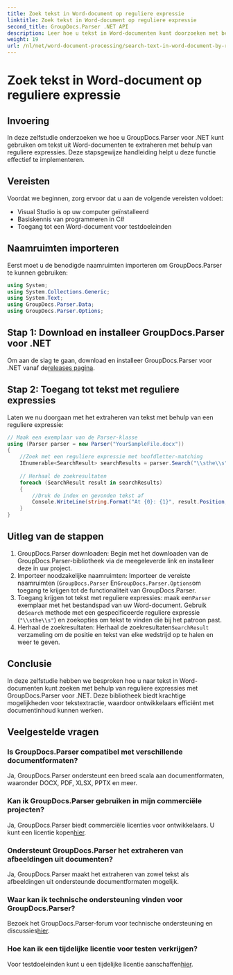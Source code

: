 ```yaml
---
title: Zoek tekst in Word-document op reguliere expressie
linktitle: Zoek tekst in Word-document op reguliere expressie
second_title: GroupDocs.Parser .NET API
description: Leer hoe u tekst in Word-documenten kunt doorzoeken met behulp van reguliere expressies met GroupDocs.Parser voor .NET. Extraheer specifieke inhoud efficiënt.
weight: 19
url: /nl/net/word-document-processing/search-text-in-word-document-by-regular-expression/
---
```


# Zoek tekst in Word-document op reguliere expressie

## Invoering
In deze zelfstudie onderzoeken we hoe u GroupDocs.Parser voor .NET kunt gebruiken om tekst uit Word-documenten te extraheren met behulp van reguliere expressies. Deze stapsgewijze handleiding helpt u deze functie effectief te implementeren.
## Vereisten
Voordat we beginnen, zorg ervoor dat u aan de volgende vereisten voldoet:
- Visual Studio is op uw computer geïnstalleerd
- Basiskennis van programmeren in C#
- Toegang tot een Word-document voor testdoeleinden

## Naamruimten importeren
Eerst moet u de benodigde naamruimten importeren om GroupDocs.Parser te kunnen gebruiken:
```csharp
using System;
using System.Collections.Generic;
using System.Text;
using GroupDocs.Parser.Data;
using GroupDocs.Parser.Options;
```
## Stap 1: Download en installeer GroupDocs.Parser voor .NET
 Om aan de slag te gaan, download en installeer GroupDocs.Parser voor .NET vanaf de[releases pagina](https://releases.groupdocs.com/parser/net/).
## Stap 2: Toegang tot tekst met reguliere expressies
Laten we nu doorgaan met het extraheren van tekst met behulp van een reguliere expressie:
```csharp
// Maak een exemplaar van de Parser-klasse
using (Parser parser = new Parser("YourSampleFile.docx"))
{
    //Zoek met een reguliere expressie met hoofdletter-matching
    IEnumerable<SearchResult> searchResults = parser.Search("\\sthe\\s", new SearchOptions(true, false, true));
    
    // Herhaal de zoekresultaten
    foreach (SearchResult result in searchResults)
    {
        //Druk de index en gevonden tekst af
        Console.WriteLine(string.Format("At {0}: {1}", result.Position, result.Text));
    }
}
```
## Uitleg van de stappen
1. GroupDocs.Parser downloaden: Begin met het downloaden van de GroupDocs.Parser-bibliotheek via de meegeleverde link en installeer deze in uw project.
2. Importeer noodzakelijke naamruimten: Importeer de vereiste naamruimten (`GroupDocs.Parser` En`GroupDocs.Parser.Options`om toegang te krijgen tot de functionaliteit van GroupDocs.Parser.
3.  Toegang krijgen tot tekst met reguliere expressies: maak een`Parser` exemplaar met het bestandspad van uw Word-document. Gebruik de`Search` methode met een gespecificeerde reguliere expressie (`"\\sthe\\s"`) en zoekopties om tekst te vinden die bij het patroon past.
4.  Herhaal de zoekresultaten: Herhaal de zoekresultaten`SearchResult` verzameling om de positie en tekst van elke wedstrijd op te halen en weer te geven.

## Conclusie
In deze zelfstudie hebben we besproken hoe u naar tekst in Word-documenten kunt zoeken met behulp van reguliere expressies met GroupDocs.Parser voor .NET. Deze bibliotheek biedt krachtige mogelijkheden voor tekstextractie, waardoor ontwikkelaars efficiënt met documentinhoud kunnen werken.

## Veelgestelde vragen
### Is GroupDocs.Parser compatibel met verschillende documentformaten?
Ja, GroupDocs.Parser ondersteunt een breed scala aan documentformaten, waaronder DOCX, PDF, XLSX, PPTX en meer.
### Kan ik GroupDocs.Parser gebruiken in mijn commerciële projecten?
 Ja, GroupDocs.Parser biedt commerciële licenties voor ontwikkelaars. U kunt een licentie kopen[hier](https://purchase.groupdocs.com/buy).
### Ondersteunt GroupDocs.Parser het extraheren van afbeeldingen uit documenten?
Ja, GroupDocs.Parser maakt het extraheren van zowel tekst als afbeeldingen uit ondersteunde documentformaten mogelijk.
### Waar kan ik technische ondersteuning vinden voor GroupDocs.Parser?
 Bezoek het GroupDocs.Parser-forum voor technische ondersteuning en discussies[hier](https://forum.groupdocs.com/c/parser/17).
### Hoe kan ik een tijdelijke licentie voor testen verkrijgen?
 Voor testdoeleinden kunt u een tijdelijke licentie aanschaffen[hier](https://purchase.groupdocs.com/temporary-license/).